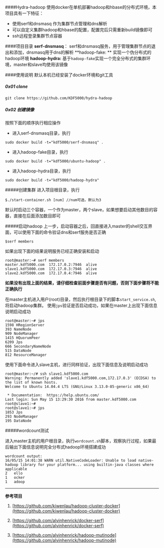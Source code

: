 ####Hydra-hadoop
使用docker在单机部署hadoop和hbase的分布式环境，本项目具有一下特征：
* 使用serf和dnsmasq 作为集群节点管理和dns解析
* 可以自定义集群hadoop和hbase的配置，配置完后只需重新build镜像即可
* ssh远程登录集群节点容器

####项目目录
**serf-dnsmasq**： serf和dnsmasq服务，用于管理集群节点的退出和添加，dnsmasq用于dns的解析
**hadoop-fake: ** 实现一个伪分布式的hadoop环境
**hadoop-hydra:** 基于`hadoop-fake`实现一个完全分布式的集群环境，master和slave均使用该镜像

####使用说明
默认本机已经安装了docker环境和git工具
##### 0x01 clone
```
git clone https://github.com/KDF5000/hydra-hadoop
```
##### 0x02 创建镜像
按照下面的顺序执行相应操作
* 进入serf-dnsmasq目录，执行
```
sudo docker build -t="kdf5000/serf-dnsmasq" .
```
* 进入hadoop-fake目录，执行
```
sudo docker build -t="kdf5000/ubuntu-hadoop" .
```
* 进入hadoop-hydra目录，执行
```
sudo docker build -t="kdf5000/hadoop-hydra"
```
#####创建集群
进入项目根目录，执行
```
$./start-container.sh [num] //num可选，默认为3
```
默认时启动三个容器，一个作为master，两个slave，如果想要启动其他数目的容器，直接在后面添加数目即可

#####启动hadoop
上一步，启动容器之后，回直接进入master的shell交互界面，可以使用下面的命令验证dns和serf服务是否正确
```
$serf members
```
如果出现下面的结果说明服务已经正确安装和启动
```
root@master:~# serf members
master.kdf5000.com  172.17.0.2:7946  alive  
slave1.kdf5000.com  172.17.0.3:7946  alive  
slave2.kdf5000.com  172.17.0.4:7946  alive
```
**如果没有出现上面的结果，请仔细检查前面步骤是否有问题，否则下面步骤将不能正确执行**

在master主机进入用户(root)目录，然后执行根目录下的脚本`start_service.sh`,将启动hadoop集群。
使用`jps`验证是否启动成功，如果在master上出现下面信息说明启动成功
```
root@master:~# jps
1598 HRegionServer
393 NameNode
909 NodeManager
1415 HQuorumPeer
6209 Jps
666 SecondaryNameNode
515 DataNode
812 ResourceManager
```
使用下面命令进入slave主机，进行同样验证，出现下面信息及说明启动成功
```
root@master:~/# ssh slave1.kdf5000.com
Warning: Permanently added 'slave1.kdf5000.com,172.17.0.3' (ECDSA) to the list of known hosts.
Welcome to Ubuntu 14.04.4 LTS (GNU/Linux 3.13.0-85-generic x86_64)

 * Documentation:  https://help.ubuntu.com/
Last login: Sun May 15 13:29:30 2016 from master.kdf5000.com
root@slave1:~# 
root@slave1:~# jps
1853 Jps
293 NodeManager
195 DataNode
```
#####wordcount测试

进入master主机的用户根目录，执行`wordcount.sh`脚本，观察执行过程，如果最后输出下面信息说明完全分布式hadoop环境搭建成功
```
wordcount output:
16/05/15 14:01:38 WARN util.NativeCodeLoader: Unable to load native-hadoop library for your platform... using builtin-java classes where applicable
2	ello
1	ocker
1	adoop
```


-------
**参考项目**

1. [https://github.com/kiwenlau/hadoop-cluster-docker](https://github.com/kiwenlau/hadoop-cluster-docker)

2. [https://github.com/alvinhenrick/docker-serf](https://github.com/alvinhenrick/docker-serf)

3. [https://github.com/alvinhenrick/hadoop-mutinode](https://github.com/alvinhenrick/hadoop-mutinode)

